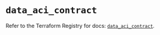 # `data_aci_contract`

Refer to the Terraform Registry for docs: [`data_aci_contract`](https://registry.terraform.io/providers/ciscodevnet/aci/2.17.0/docs/data-sources/contract).
